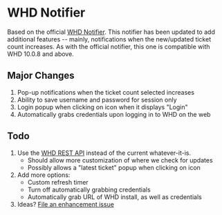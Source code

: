 WHD Notifier
============

Based on the official [WHD Notifier](https://chrome.google.com/webstore/detail/dfijaohkokappmgggfcldmnepdpcalkm).  This notifier has been updated to add additional features -- mainly, notifications when the new/updated ticket count increases.  As with the official notifier, this one is compatible with WHD 10.0.8  and above.


Major Changes
------------

1. Pop-up notifications when the ticket count selected increases
2. Ability to save username and password for session only
3. Login popup when clicking on icon when it displays "Login"
4. Automatically grabs credentials upon logging in to WHD on the web


Todo
------------

1. Use the [WHD REST API](http://downloads.webhelpdesk.com/api/) instead of the current whatever-it-is.
    * Should allow more customization of where we check for updates
    * Possibly allows a "latest ticket" popup when clicking on icon
2. Add more options:
    * Custom refresh timer
    * Turn off automatically grabbing credentials
    * Automatically grab URL of WHD install, as well as credentials
3. Ideas? [File an enhancement issue](https://github.com/TrueJournals/whd-notifier/issues/new)
